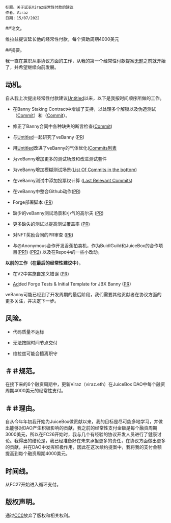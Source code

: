 
 
```plain text
标题。关于延长Viraz经常性付款的建议
作者。Viraz
日期：15/07/2022
```

##论文。

维拉兹提议延长他的经常性付款，每个资助周期4000美元

##摘要。

我一直在兼职从事协议方面的工作，从我的第一个经常性付款提案[无题](https://www.notion.so/43dcfa40522f497589527af37d4b8958)之前就开始了，并希望继续向前发展。

## 动机。

自从我上次提出经常性付款建议[Untitled](https://www.notion.so/43dcfa40522f497589527af37d4b8958)以来，以下是我按时间顺序所做的工作。

- 在Banny Staking Contract中增加了支持，以处理多个解锁以及伪造测试（[Commit](https://github.com/jbx-protocol/jbx-staking/commit/35c7a6e747752fd4cef855999f7c49e5ba9dec9f)）和（[Commit](https://github.com/jbx-protocol/jbx-staking/commit/d8ff93b14fa07d87aed7323f1f024646c5497b83)）。

- 修正了Banny合同中各种缺失的断言检查([Commit](https://github.com/jbx-protocol/jbx-staking/commit/fc0e84257d7bc40d96e6a028de806fbdccaabaf8))

- 与[Untitled](https://www.notion.so/4f50b0a2c585420ea3b4a373b152dad2)一起研究了veBanny ([PR](https://github.com/jbx-protocol/jbx-staking/pull/16))

- 用[Untitled](https://www.notion.so/4f50b0a2c585420ea3b4a373b152dad2)改进了veBanny的气体优化([Commits列表](https://github.com/jbx-protocol/jbx-staking/commits/master?before=ab32bb0d17e24199f63613babe0066460b149e2e+105&branch=master&qualified_name=refs%2Fheads%2Fmaster)

- 为veBanny增加更多的测试场景和改进测试套件

- 为veBanny增加模糊测试场景([List Of Commits in the bottom](https://github.com/jbx-protocol/jbx-staking/commits/master?before=ab32bb0d17e24199f63613babe0066460b149e2e+70&branch=master&qualified_name=refs%2Fheads%2Fmaster))

- 在veBanny测试中添加投票权计算 ([Last Relevant Commits](https://github.com/jbx-protocol/jbx-staking/commit/0210847f2b79be37669dcf3eb29e3cf32d4508d2))

- 在veBanny中整合Github动作([PR](https://github.com/jbx-protocol/jbx-staking/pull/19))

- Forge部署脚本 ([PR](https://github.com/jbx-protocol/jbx-staking/pull/20))

- 缺少的veBanny测试场景和小气的高尔夫 ([PR](https://github.com/jbx-protocol/jbx-staking/pull/21))

- 更多缺失的测试以提高测试覆盖率 ([PR](https://github.com/jbx-protocol/jbx-staking/pull/22))

- 对NFT奖励合同的PR审查 ([PR](https://github.com/cptspacecadet/juice-contracts-v2/pull/3#issuecomment-1159651964))

- 与@Anonymous合作开发香蕉拍卖机，作为BuidlGuild和JuiceBox的合作项目([PR1](https://github.com/austintgriffith/banana-auction/pull/2)) ([PR2](https://github.com/austintgriffith/banana-auction/pull/4)) 以及在Repo中的一些小改动。

**以前的工作（在最后的经常性建议中）**。

- 在V2中实施自定义错误 ([PR](https://github.com/jbx-protocol/juice-contracts-v2/pull/31))

- [Ad](https://github.com/jbx-protocol/juice-contracts-v2/pull/236)ded Forge Tests & Initial Template for JBX Banny ([PR](https://github.com/jbx-protocol/jbx-staking/pull/10))

veBanny可能已经到了开发周期的最后阶段，我们需要其他贡献者在协议方面的更多关注，并决定下一步。

## 风险。

- 代码质量不达标

- 无法按照时间节点交付

- 维拉兹可能会擅离职守

## ＃＃规范。

在接下来的6个融资周期中，更新Viraz（viraz.eth）在JuiceBox DAO中每个融资周期4000美元的经常性支付。

## ＃＃理由。

自从今年年初我开始为JuiceBox做贡献以来，我的目标是尽可能多地学习，并做出能够对DAO产生积极影响的贡献，我之前的经常性支付金额是每个融资周期3000美元，所以在FC26开始时，我与几个有经验的协议开发人员进行了健康讨论。我得出的结论是，我已经准备好在未来承担更多的责任，在协议方面做出更多的贡献，并在DAO中发挥积极作用，因此在这次续约提案中，我将我的支付金额提高到每个融资周期4000美元。

## 时间线。

从FC27开始进入循环支付。

## 版权声明。

通过[CC0](https://creativecommons.org/publicdomain/zero/1.0/)放弃了版权和相关权利。

